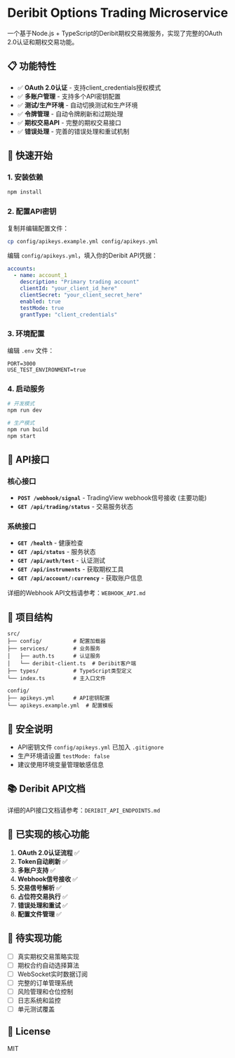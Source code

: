 # Deribit Options Trading Microservice

一个基于Node.js + TypeScript的Deribit期权交易微服务，实现了完整的OAuth 2.0认证和期权交易功能。

## 📋 功能特性

- ✅ **OAuth 2.0认证** - 支持client_credentials授权模式
- ✅ **多账户管理** - 支持多个API密钥配置
- ✅ **测试/生产环境** - 自动切换测试和生产环境
- ✅ **令牌管理** - 自动令牌刷新和过期处理
- ✅ **期权交易API** - 完整的期权交易接口
- ✅ **错误处理** - 完善的错误处理和重试机制

## 🚀 快速开始

### 1. 安装依赖
```bash
npm install
```

### 2. 配置API密钥
复制并编辑配置文件：
```bash
cp config/apikeys.example.yml config/apikeys.yml
```

编辑 `config/apikeys.yml`，填入你的Deribit API凭据：
```yaml
accounts:
  - name: account_1
    description: "Primary trading account"
    clientId: "your_client_id_here"
    clientSecret: "your_client_secret_here"
    enabled: true
    testMode: true
    grantType: "client_credentials"
```

### 3. 环境配置
编辑 `.env` 文件：
```env
PORT=3000
USE_TEST_ENVIRONMENT=true
```

### 4. 启动服务
```bash
# 开发模式
npm run dev

# 生产模式
npm run build
npm start
```

## 📡 API接口

### 核心接口
- **`POST /webhook/signal`** - TradingView webhook信号接收 (主要功能)
- **`GET /api/trading/status`** - 交易服务状态

### 系统接口
- **`GET /health`** - 健康检查
- **`GET /api/status`** - 服务状态
- **`GET /api/auth/test`** - 认证测试
- **`GET /api/instruments`** - 获取期权工具
- **`GET /api/account/:currency`** - 获取账户信息

详细的Webhook API文档请参考：`WEBHOOK_API.md`

## 📁 项目结构

```
src/
├── config/          # 配置加载器
├── services/        # 业务服务
│   ├── auth.ts      # 认证服务
│   └── deribit-client.ts  # Deribit客户端
├── types/           # TypeScript类型定义
└── index.ts         # 主入口文件

config/
├── apikeys.yml      # API密钥配置
└── apikeys.example.yml  # 配置模板
```

## 🔐 安全说明

- API密钥文件 `config/apikeys.yml` 已加入 `.gitignore`
- 生产环境请设置 `testMode: false`
- 建议使用环境变量管理敏感信息

## 📚 Deribit API文档

详细的API接口文档请参考：`DERIBIT_API_ENDPOINTS.md`

## 🎯 已实现的核心功能

1. **OAuth 2.0认证流程** ✅
2. **Token自动刷新** ✅  
3. **多账户支持** ✅
4. **Webhook信号接收** ✅
5. **交易信号解析** ✅
6. **占位符交易执行** ✅
7. **错误处理和重试** ✅
8. **配置文件管理** ✅

## 🚧 待实现功能

- [ ] 真实期权交易策略实现
- [ ] 期权合约自动选择算法
- [ ] WebSocket实时数据订阅
- [ ] 完整的订单管理系统
- [ ] 风险管理和仓位控制
- [ ] 日志系统和监控
- [ ] 单元测试覆盖

## 📄 License

MIT